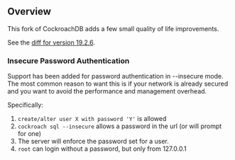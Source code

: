 ## Overview
This fork of CockroachDB adds a few small quality of life improvements.

See the [diff for version 19.2.6](https://github.com/cockroachdb/cockroach/compare/v19.2.6...karlseguin:x19.2.6).

### Insecure Password Authentication
Support has been added for password authentication in --insecure mode. The most common reason to want this is if your network is already secured and you want to avoid the performance and management overhead.

Specifically:
1. `create/alter user X with password 'Y'` is allowed
2. `cockroach sql --insecure` allows a password in the url (or will prompt for one)
3. The server will enforce the password set for a user.
4. `root` can login without a password, but only from 127.0.0.1
